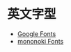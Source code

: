 # 英文字型

* [Google Fonts](https://www.google.com/fonts)
* [mononoki Fonts](https://madmalik.github.io/mononoki/)
